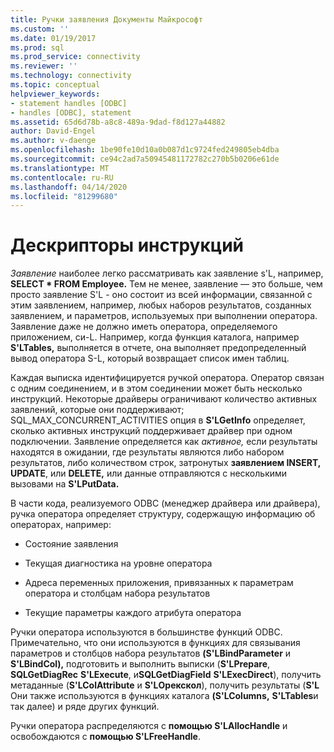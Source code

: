 ```yaml
---
title: Ручки заявления Документы Майкрософт
ms.custom: ''
ms.date: 01/19/2017
ms.prod: sql
ms.prod_service: connectivity
ms.reviewer: ''
ms.technology: connectivity
ms.topic: conceptual
helpviewer_keywords:
- statement handles [ODBC]
- handles [ODBC], statement
ms.assetid: 65d6d78b-a8c8-489a-9dad-f8d127a44882
author: David-Engel
ms.author: v-daenge
ms.openlocfilehash: 1be90fe10d10a0b087d1c9724fed249805eb4dba
ms.sourcegitcommit: ce94c2ad7a50945481172782c270b5b0206e61de
ms.translationtype: MT
ms.contentlocale: ru-RU
ms.lasthandoff: 04/14/2020
ms.locfileid: "81299680"
---
```

# <a name="statement-handles"></a>Дескрипторы инструкций
*Заявление* наиболее легко рассматривать как заявление s'L, например, **SELECT \* FROM Employee.** Тем не менее, заявление — это больше, чем просто заявление S'L - оно состоит из всей информации, связанной с этим заявлением, например, любых наборов результатов, созданных заявлением, и параметров, используемых при выполнении оператора. Заявление даже не должно иметь оператора, определяемого приложением, си-L. Например, когда функция каталога, например **S'LTables,** выполняется в отчете, она выполняет предопределенный вывод оператора S-L, который возвращает список имен таблиц.  
  
 Каждая выписка идентифицируется ручкой оператора. Оператор связан с одним соединением, и в этом соединении может быть несколько инструкций. Некоторые драйверы ограничивают количество активных заявлений, которые они поддерживают; SQL_MAX_CONCURRENT_ACTIVITIES опция в **S'LGetInfo** определяет, сколько активных инструкций поддерживает драйвер при одном подключении. Заявление определяется как *активное,* если результаты находятся в ожидании, где результаты являются либо набором результатов, либо количеством строк, затронутых **заявлением INSERT,** **UPDATE**, или **DELETE,** или данные отправляются с несколькими вызовами на **S'LPutData.**  
  
 В части кода, реализуемого ODBC (менеджер драйвера или драйвера), ручка оператора определяет структуру, содержащую информацию об операторах, например:  
  
-   Состояние заявления  
  
-   Текущая диагностика на уровне оператора  
  
-   Адреса переменных приложения, привязанных к параметрам оператора и столбцам набора результатов  
  
-   Текущие параметры каждого атрибута оператора  
  
 Ручки оператора используются в большинстве функций ODBC. Примечательно, что они используются в функциях для связывания параметров и столбцов набора результатов **(S'LBindParameter** и **S'LBindCol),** подготовить и выполнить выписки (**S'LPrepare**, **SQLGetDiagRec** **S'LExecute**, и**SQLGetDiagField** **S'LExecDirect**), получить метаданные (**S'LColAttribute** и **S'LОрекскол**), получить результаты (**S'L** Они также используются в функциях каталога **(S'LColumns,** **S'LTables**и так далее) и ряде других функций.  
  
 Ручки оператора распределяются с **помощью S'LAllocHandle** и освобождаются с **помощью S'LFreeHandle**.
